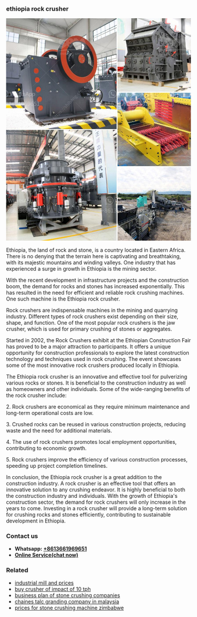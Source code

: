 <h3>ethiopia rock crusher</h3><img src='1708589492.jpg' alt=''><p>Ethiopia, the land of rock and stone, is a country located in Eastern Africa. There is no denying that the terrain here is captivating and breathtaking, with its majestic mountains and winding valleys. One industry that has experienced a surge in growth in Ethiopia is the mining sector.</p><p>With the recent development in infrastructure projects and the construction boom, the demand for rocks and stones has increased exponentially. This has resulted in the need for efficient and reliable rock crushing machines. One such machine is the Ethiopia rock crusher.</p><p>Rock crushers are indispensable machines in the mining and quarrying industry. Different types of rock crushers exist depending on their size, shape, and function. One of the most popular rock crushers is the jaw crusher, which is used for primary crushing of stones or aggregates.</p><p>Started in 2002, the Rock Crushers exhibit at the Ethiopian Construction Fair has proved to be a major attraction to participants. It offers a unique opportunity for construction professionals to explore the latest construction technology and techniques used in rock crushing. The event showcases some of the most innovative rock crushers produced locally in Ethiopia.</p><p>The Ethiopia rock crusher is an innovative and effective tool for pulverizing various rocks or stones. It is beneficial to the construction industry as well as homeowners and other individuals. Some of the wide-ranging benefits of the rock crusher include:</p><p>2. Rock crushers are economical as they require minimum maintenance and long-term operational costs are low.</p><p>3. Crushed rocks can be reused in various construction projects, reducing waste and the need for additional materials.</p><p>4. The use of rock crushers promotes local employment opportunities, contributing to economic growth.</p><p>5. Rock crushers improve the efficiency of various construction processes, speeding up project completion timelines.</p><p>In conclusion, the Ethiopia rock crusher is a great addition to the construction industry. A rock crusher is an effective tool that offers an innovative solution to any crushing endeavor. It is highly beneficial to both the construction industry and individuals. With the growth of Ethiopia's construction sector, the demand for rock crushers will only increase in the years to come. Investing in a rock crusher will provide a long-term solution for crushing rocks and stones efficiently, contributing to sustainable development in Ethiopia.</p><h3>Contact us</h3><ul><li><strong>Whatsapp:&nbsp;<a href="https://wa.me/8613661969651">+8613661969651</a></strong></li><li><a href="https://swt.shibang-china.com/?git&amp;zhl&amp;ethiopia rock crusher"><strong>Online Service(chat now)</strong></a></li></ul><h3>Related</h3><ul><li><a href='industrial mill and prices.md'>industrial mill and prices</a></li><li><a href='buy crusher of impact of 10 tph.md'>buy crusher of impact of 10 tph</a></li><li><a href='business plan of stone crushing companies.md'>business plan of stone crushing companies</a></li><li><a href='chaines talc granding company in malaysia.md'>chaines talc granding company in malaysia</a></li><li><a href='prices for stone crushing machine zimbabwe.md'>prices for stone crushing machine zimbabwe</a></li></ul>